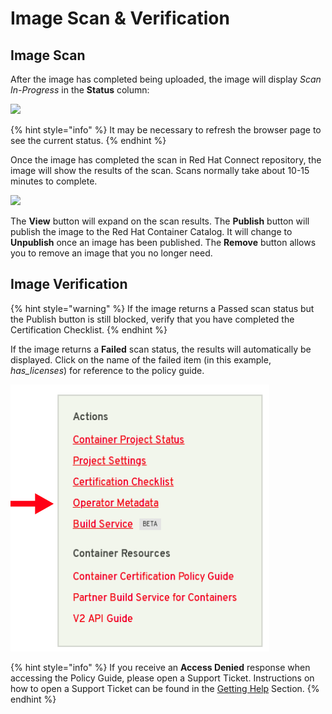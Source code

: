 # Image Scan & Verification

## Image Scan

After the image has completed being uploaded, the image will display _Scan In-Progress_ in the **Status** column:

![](https://lh6.googleusercontent.com/Md5GfSHas9u1RwKUuIRsaR-ll2V1mIafz3DnQcX3rzEivwbuJMO0B0sVlXSB4E3mB1bVSxG1FHrxV8Xq0qWXtyGfUBoDTkbMoaTgpBIkQhZuoF7jp41vGwYOamixgPaAlrDzEuQG)

{% hint style="info" %}
It may be necessary to refresh the browser page to see the current status.
{% endhint %}

Once the image has completed the scan in Red Hat Connect repository, the image will show the results of the scan. Scans normally take about 10-15 minutes to complete.

![](https://lh4.googleusercontent.com/0ff1SFj6Zi13yXPvQdSl12lqEu1aSGQeNNMeawneaCiEXp1NQtQBh9SPo2oepfmb1oZ2ei_f2YMCGcsNFQ3W7NLtH_FkXZpD6a0s8zM8x3OovctfHnmffnwMWmXqyZmf02tZVHRR)

The **View** button will expand on the scan results. The **Publish** button will publish the image to the Red Hat Container Catalog. It will change to **Unpublish** once an image has been published. The **Remove** button allows you to remove an image that you no longer need.

## Image Verification

{% hint style="warning" %}
If the image returns a Passed scan status but the Publish button is still blocked, verify that you have completed the Certification Checklist.
{% endhint %}

If the image returns a **Failed** scan status, the results will automatically be displayed. Click on the name of the failed item \(in this example, _has\_licenses_\) for reference to the policy guide.

![](../.gitbook/assets/image%20%285%29.png)

{% hint style="info" %}
If you receive an **Access Denied** response when accessing the Policy Guide, please open a Support Ticket. Instructions on how to open a Support Ticket can be found in the [Getting Help](https://redhat-connect.gitbook.io/partner-guide-for-red-hat-openshift-and-container/tools-and-resources/getting-help) Section.
{% endhint %}

